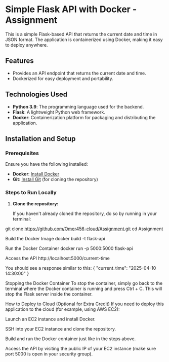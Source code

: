 # Simple Flask API with Docker - Assignment

This is a simple Flask-based API that returns the current date and time in JSON format. The application is containerized using Docker, making it easy to deploy anywhere.

## **Features**

- Provides an API endpoint that returns the current date and time.
- Dockerized for easy deployment and portability.

## **Technologies Used**

- **Python 3.9**: The programming language used for the backend.
- **Flask**: A lightweight Python web framework.
- **Docker**: Containerization platform for packaging and distributing the application.

## **Installation and Setup**

### **Prerequisites**

Ensure you have the following installed:

- **Docker**: [Install Docker](https://docs.docker.com/get-docker/)
- **Git**: [Install Git](https://git-scm.com/book/en/v2/Getting-Started-Installing-Git) (for cloning the repository)

### **Steps to Run Locally**

1. **Clone the repository:**

   If you haven't already cloned the repository, do so by running in your terminal:

git clone https://github.com/Omer456-cloud/Assignment.git
cd Assignment

Build the Docker Image
docker build -t flask-api

Run the Docker Container
docker run -p 5000:5000 flask-api

 Access the API
http://localhost:5000/current-time

You should see a response similar to this:
{
  "current_time": "2025-04-10 14:30:00"
}

Stopping the Docker Container
To stop the container, simply go back to the terminal where the Docker container is running and press Ctrl + C. This will stop the Flask server inside the container.

How to Deploy to Cloud (Optional for Extra Credit)
If you need to deploy this application to the cloud (for example, using AWS EC2):

Launch an EC2 instance and install Docker.

SSH into your EC2 instance and clone the repository.

Build and run the Docker container just like in the steps above.

Access the API by visiting the public IP of your EC2 instance (make sure port 5000 is open in your security group).
